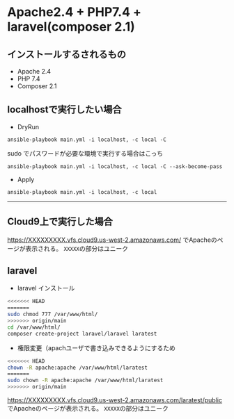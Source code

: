 # Apache2.4 + PHP7.4 + laravel(composer 2.1)

## インストールするされるもの

- Apache 2.4
- PHP 7.4
- Composer 2.1


## localhostで実行したい場合

- DryRun
```shell
ansible-playbook main.yml -i localhost, -c local -C
 ```

 sudo でパスワードが必要な環境で実行する場合はこっち
 ```shell
 ansible-playbook main.yml -i localhost, -c local -C --ask-become-pass
 ```

 - Apply
```shell
ansible-playbook main.yml -i localhost, -c local
 ```


---

## Cloud9上で実行した場合

https://XXXXXXXXX.vfs.cloud9.us-west-2.amazonaws.com/
でApacheのページが表示される。 `XXXXX`の部分はユニーク


## laravel

- laravel インストール
```sh
<<<<<<< HEAD
=======
sudo chmod 777 /var/www/html/
>>>>>>> origin/main
cd /var/www/html/
composer create-project laravel/laravel laratest
```

- 権限変更（apachユーザで書き込みできるようにするため
```sh
<<<<<<< HEAD
chown -R apache:apache /var/www/html/laratest
=======
sudo chown -R apache:apache /var/www/html/laratest
>>>>>>> origin/main
```

https://XXXXXXXXX.vfs.cloud9.us-west-2.amazonaws.com/laratest/public
でApacheのページが表示される。 `XXXXX`の部分はユニーク
